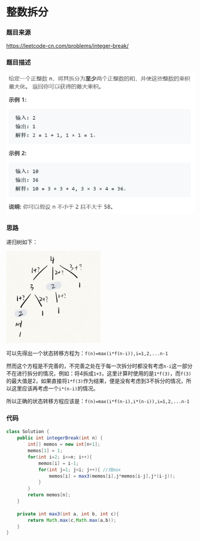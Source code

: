 # 整数拆分

### 题目来源

https://leetcode-cn.com/problems/integer-break/

### 题目描述

<img src="./images/整数拆分.png" alt="整数拆分" style="zoom: 80%;" />

### 思路

递归树如下：

<img src="./images/整数拆分1.png" alt="整数拆分" style="zoom:33%;" />

可以先得出一个状态转移方程为：`f(n)=max(i*f(n-i)),i=1,2,...n-1`

然而这个方程是不完善的，不完善之处在于每一次拆分时都没有考虑`n-i`这一部分不在进行拆分的情况，例如：将4拆成`1+3`，这里计算时使用的是`1*f(3)`，而`f(3)`的最大值是2，如果直接将`1*f(3)`作为结果，便是没有考虑到3不拆分的情况，所以这里应该再考虑一个`i*(n-i)`的情况。

所以正确的状态转移方程应该是：`f(n)=max(i*f(n-i),i*(n-i)),i=1,2,...n-1`



### 代码

```java
class Solution {
    public int integerBreak(int n) {
        int[] memos = new int[n+1];
        memos[1] = 1;
        for(int i=2; i<=n; i++){
            memos[i] = i-1;
            for(int j=1; j<i; j++){ //找max
                memos[i] = max3(memos[i],j*memos[i-j],j*(i-j));
            }
        }
        return memos[n];
    }

    private int max3(int a, int b, int c){
        return Math.max(c,Math.max(a,b));
    }
}
```

